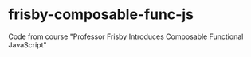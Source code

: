 # frisby-composable-func-js
Code from course "Professor Frisby Introduces Composable Functional JavaScript"
